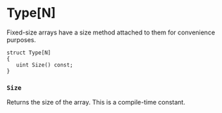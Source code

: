 # Type[N]

Fixed-size arrays have a size method attached to them for convenience purposes.

```
struct Type[N]
{
   uint Size() const;
}
```

### `Size`

Returns the size of the array. This is a compile-time constant.

<!-- EOF -->
